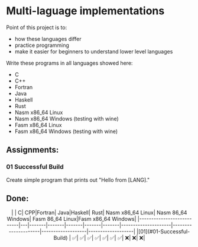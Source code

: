 # Multi-laguage implementations

Point of this project is to:
- how these languages differ
- practice programming
- make it easier for beginners to understand lower level languages

Write these programs in all languages showed here:
- C
- C++
- Fortran
- Java
- Haskell
- Rust
- Nasm x86_64 Linux
- Nasm x86_64 Windows (testing with wine)
- Fasm x86_64 Linux
- Fasm x86_64 Windows (testing with wine)

## Assignments:
### 01 Successful Build
Create simple program that prints out "Hello from [LANG]."

## Done:
<div align="center">
|                           |  C|    CPP|Fortran|   Java|Haskell|   Rust|    Nasm x86_64 Linux|   Nasm 86_64 Windows|   Fasm 86_64 Linux|Fasm x86_64 Windows|
|---------------------------|---|-------|-------|-------|-------|-------|---------------------|---------------------|-------------------|-------------------|
|[01](#01-Successful-Build) | ✅|     ✅|     ✅|     ✅|     ✅|     ✅|                   ✅|                   ❌|                 ❌|                 ❌|
</div>
